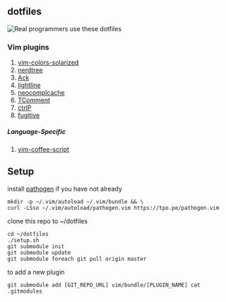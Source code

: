 ## dotfiles

![Real programmers use these dotfiles](http://imgs.xkcd.com/comics/real_programmers.png)

### Vim plugins


1. [vim-colors-solarized](https://github.com/altercation/vim-colors-solarized)
2. [nerdtree](https://github.com/scrooloose/nerdtree)
3. [Ack](https://github.com/mileszs/ack.vim)
4. [lightline](https://github.com/itchyny/lightline.vim)
5. [neocomplcache](https://github.com/Shougo/neocomplcache.vim)
6. [TComment](https://github.com/tomtom/tcomment_vim)
7. [ctrlP](https://github.com/kien/ctrlp.vim)
8. [fugitive](https://github.com/tpope/vim-fugitive)

##### Language-Specific

1. [vim-coffee-script](https://github.com/kchmck/vim-coffee-script.git)

## Setup

install [pathogen](https://github.com/tpope/vim-pathogen) if you have not already

    mkdir -p ~/.vim/autoload ~/.vim/bundle && \
    curl -LSso ~/.vim/autoload/pathogen.vim https://tpo.pe/pathogen.vim

clone this repo to ~/dotfiles

    cd ~/dotfiles
    ./setup.sh
    git submodule init
    git submodule update
    git submodule foreach git pull origin master

to add a new plugin
    
    git submodule add [GIT_REPO_URL] vim/bundle/[PLUGIN_NAME] cat .gitmodules
